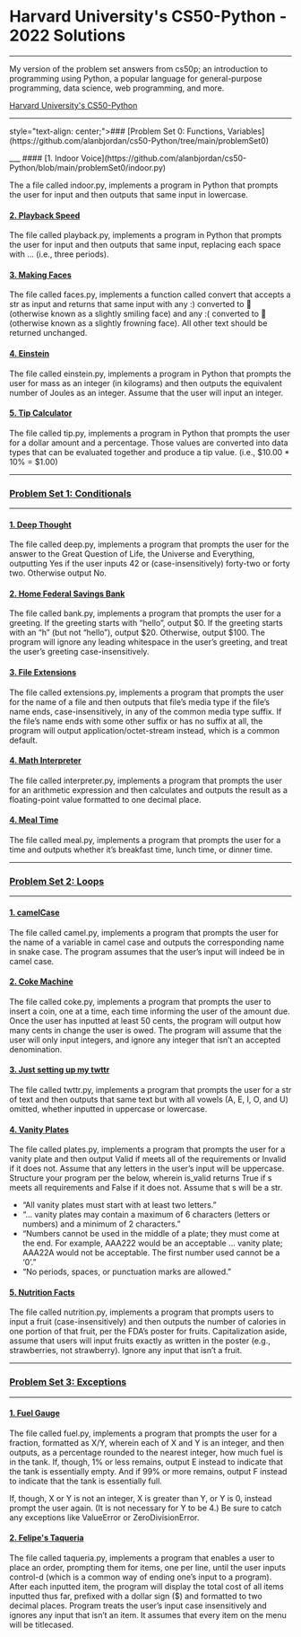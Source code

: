 # Harvard University's CS50-Python - 2022 Solutions

___

My version of the problem set answers from cs50p; an introduction to programming using Python, a popular language for general-purpose programming, data science, web programming, and more.

[Harvard University's CS50-Python](https://www.edx.org/course/cs50s-introduction-to-programming-with-python)

___
<p> style="text-align: center;">### [Problem Set 0: Functions, Variables](https://github.com/alanbjordan/cs50-Python/tree/main/problemSet0)<p>
___
#### [1. Indoor Voice](https://github.com/alanbjordan/cs50-Python/blob/main/problemSet0/indoor.py)

The a file called indoor.py, implements a program in Python that prompts the user for input and then outputs that same input in lowercase. 

#### [2. Playback Speed](https://github.com/alanbjordan/cs50-Python/blob/main/problemSet0/playback.py)

The file called playback.py, implements a program in Python that prompts the user for input and then outputs that same input, replacing each space with ... (i.e., three periods).

#### [3. Making Faces](https://github.com/alanbjordan/cs50-Python/blob/main/problemSet0/faces.py)

The file called faces.py, implements a function called convert that accepts a str as input and returns that same input with any :) converted to 🙂 (otherwise known as a slightly smiling face) and any :( converted to 🙁 (otherwise known as a slightly frowning face). All other text should be returned unchanged.

#### [4. Einstein](https://github.com/alanbjordan/cs50-Python/blob/main/problemSet0/einstein.py)

The file called einstein.py, implements a program in Python that prompts the user for mass as an integer (in kilograms) and then outputs the equivalent number of Joules as an integer. Assume that the user will input an integer.

#### [5. Tip Calculator](https://github.com/alanbjordan/cs50-Python/blob/main/problemSet0/tip.py)

The file called tip.py, implements a program in Python that prompts the user for a dollar amount and a percentage. Those values are converted into data types that can be evaluated together and produce a tip value. (i.e., $10.00 * 10% = $1.00)
___

### [Problem Set 1: Conditionals](https://github.com/alanbjordan/cs50-Python/tree/main/problemSet1)

___
#### [1. Deep Thought](https://github.com/alanbjordan/cs50-Python/blob/main/problemSet1/deep.py)

The file called deep.py, implements a program that prompts the user for the answer to the Great Question of Life, the Universe and Everything, outputting Yes if the user inputs 42 or (case-insensitively) forty-two or forty two. Otherwise output No.

#### [2. Home Federal Savings Bank](https://github.com/alanbjordan/cs50-Python/blob/main/problemSet1/bank.py)

The file called bank.py, implements a program that prompts the user for a greeting. If the greeting starts with “hello”, output $0. If the greeting starts with an “h” (but not “hello”), output $20. Otherwise, output $100. The program will ignore any leading whitespace in the user’s greeting, and treat the user’s greeting case-insensitively.

#### [3. File Extensions](https://github.com/alanbjordan/cs50-Python/blob/main/problemSet1/extensions.py)

The file called extensions.py, implements a program that prompts the user for the name of a file and then outputs that file’s media type if the file’s name ends, case-insensitively, in any of the common media type suffix. If the file’s name ends with some other suffix or has no suffix at all, the program will output application/octet-stream instead, which is a common default.

#### [4. Math Interpreter](https://github.com/alanbjordan/cs50-Python/blob/main/problemSet1/interpreter.py)

The file called interpreter.py, implements a program that prompts the user for an arithmetic expression and then calculates and outputs the result as a floating-point value formatted to one decimal place. 

#### [4. Meal Time](https://github.com/alanbjordan/cs50-Python/blob/main/problemSet1/meal.py)

The file called meal.py, implements a program that prompts the user for a time and outputs whether it’s breakfast time, lunch time, or dinner time.

___

### [Problem Set 2: Loops](https://github.com/alanbjordan/cs50-Python/tree/main/problemSet2)

___
#### [1. camelCase](https://github.com/alanbjordan/cs50-Python/blob/main/problemSet2/camel.py)

The file called camel.py, implements a program that prompts the user for the name of a variable in camel case and outputs the corresponding name in snake case. The program assumes that the user’s input will indeed be in camel case.

#### [2. Coke Machine](https://github.com/alanbjordan/cs50-Python/blob/main/problemSet2/coke.py)

The file called coke.py, implements a program that prompts the user to insert a coin, one at a time, each time informing the user of the amount due. Once the user has inputted at least 50 cents, the program will output how many cents in change the user is owed. The program will assume that the user will only input integers, and ignore any integer that isn’t an accepted denomination.

#### [3. Just setting up my twttr](https://github.com/alanbjordan/cs50-Python/blob/main/problemSet2/twttr.py)

The file called twttr.py, implements a program that prompts the user for a str of text and then outputs that same text but with all vowels (A, E, I, O, and U) omitted, whether inputted in uppercase or lowercase.

#### [4. Vanity Plates](https://github.com/alanbjordan/cs50-Python/blob/main/problemSet2/plates.py)

The file called plates.py, implements a program that prompts the user for a vanity plate and then output Valid if meets all of the requirements or Invalid if it does not. Assume that any letters in the user’s input will be uppercase. Structure your program per the below, wherein is_valid returns True if s meets all requirements and False if it does not. Assume that s will be a str. 
- “All vanity plates must start with at least two letters.”
- “… vanity plates may contain a maximum of 6 characters (letters or numbers) and a minimum of 2 characters.”
- “Numbers cannot be used in the middle of a plate; they must come at the end. For example, AAA222 would be an acceptable … vanity plate; AAA22A would not be acceptable. The first number used cannot be a ‘0’.”
- “No periods, spaces, or punctuation marks are allowed.”

#### [5. Nutrition Facts](https://github.com/alanbjordan/cs50-Python/blob/main/problemSet2/nutrition.py)

The file called nutrition.py, implements a program that prompts users to input a fruit (case-insensitively) and then outputs the number of calories in one portion of that fruit, per the FDA’s poster for fruits. Capitalization aside, assume that users will input fruits exactly as written in the poster (e.g., strawberries, not strawberry). Ignore any input that isn’t a fruit.

___

### [Problem Set 3: Exceptions](https://github.com/alanbjordan/cs50-Python/tree/main/problemSet3)

___

#### [1. Fuel Gauge](https://github.com/alanbjordan/cs50-Python/blob/main/problemSet3/fuel.py)

The file called fuel.py, implements a program that prompts the user for a fraction, formatted as X/Y, wherein each of X and Y is an integer, and then outputs, as a percentage rounded to the nearest integer, how much fuel is in the tank. If, though, 1% or less remains, output E instead to indicate that the tank is essentially empty. And if 99% or more remains, output F instead to indicate that the tank is essentially full.

If, though, X or Y is not an integer, X is greater than Y, or Y is 0, instead prompt the user again. (It is not necessary for Y to be 4.) Be sure to catch any exceptions like ValueError or ZeroDivisionError.

#### [2. Felipe's Taqueria](https://github.com/alanbjordan/cs50-Python/blob/main/problemSet3/taqueria.py)

The file called taqueria.py, implements a program that enables a user to place an order, prompting them for items, one per line, until the user inputs control-d (which is a common way of ending one’s input to a program). After each inputted item, the program will display the total cost of all items inputted thus far, prefixed with a dollar sign ($) and formatted to two decimal places. Program treats the user’s input case insensitively and ignores any input that isn’t an item. It assumes that every item on the menu will be titlecased.
